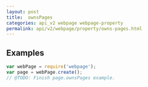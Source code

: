 ```yaml
---
layout: post
title:  ownsPages
categories: api_v2 webpage webpage-property
permalink: api/v2/webpage/property/owns-pages.html
---
```


## Examples

```javascript
var webPage = require('webpage');
var page = webPage.create();
// @TODO: Finish page.ownsPages example.
```








